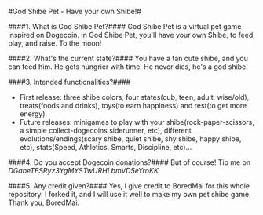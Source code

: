#God Shibe Pet - Have your own Shibe!#

####1. What is God Shibe Pet?####
  God Shibe Pet is a virtual pet game inspired on Dogecoin. In God Shibe Pet, you'll have your own Shibe, to feed, play, and raise. To the moon!

####2. What's the current state?####
  You have a tan cute shibe, and you can feed him. He gets hungrier with time. He never dies, he's a god shibe.

####3. Intended functionalities?####
  - First release: three shibe colors, four states(cub, teen, adult, wise/old), treats(foods and drinks), toys(to earn happiness) and rest(to get more energy).
  - Future releases: minigames to play with your shibe(rock-paper-scissors, a simple collect-dogecoins siderunner, etc), different evolutions/endings(scary shibe, quiet shibe, shy shibe, happy shibe, etc), stats(Speed, Athletics, Smarts, Discipline, etc)...

####4. Do you accept Dogecoin donations?####
But of course! Tip me on <i>DGabeTESRyz3YgMYSTwURHLbmVD5eYroKK</i>

####5. Any credit given?####
Yes, I give credit to BoredMai for this whole repository. I forked it, and I will use it well to make my own pet shibe game. Thank you, BoredMai.
